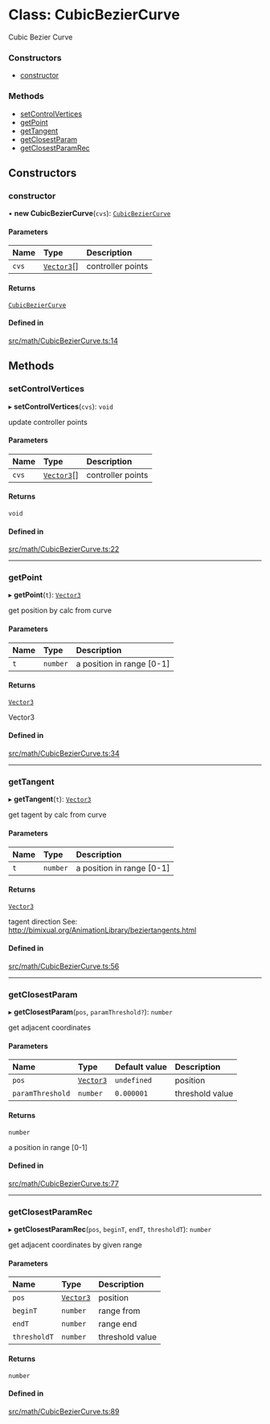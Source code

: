 # Class: CubicBezierCurve

Cubic Bezier Curve

### Constructors

- [constructor](CubicBezierCurve.md#constructor)

### Methods

- [setControlVertices](CubicBezierCurve.md#setcontrolvertices)
- [getPoint](CubicBezierCurve.md#getpoint)
- [getTangent](CubicBezierCurve.md#gettangent)
- [getClosestParam](CubicBezierCurve.md#getclosestparam)
- [getClosestParamRec](CubicBezierCurve.md#getclosestparamrec)

## Constructors

### constructor

• **new CubicBezierCurve**(`cvs`): [`CubicBezierCurve`](CubicBezierCurve.md)

#### Parameters

| Name | Type | Description |
| :------ | :------ | :------ |
| `cvs` | [`Vector3`](Vector3.md)[] | controller points |

#### Returns

[`CubicBezierCurve`](CubicBezierCurve.md)

#### Defined in

[src/math/CubicBezierCurve.ts:14](https://github.com/Orillusion/orillusion/blob/main/src/math/CubicBezierCurve.ts#L14)

## Methods

### setControlVertices

▸ **setControlVertices**(`cvs`): `void`

update controller points

#### Parameters

| Name | Type | Description |
| :------ | :------ | :------ |
| `cvs` | [`Vector3`](Vector3.md)[] | controller points |

#### Returns

`void`

#### Defined in

[src/math/CubicBezierCurve.ts:22](https://github.com/Orillusion/orillusion/blob/main/src/math/CubicBezierCurve.ts#L22)

___

### getPoint

▸ **getPoint**(`t`): [`Vector3`](Vector3.md)

get position by calc from curve

#### Parameters

| Name | Type | Description |
| :------ | :------ | :------ |
| `t` | `number` | a position in range [0-1] |

#### Returns

[`Vector3`](Vector3.md)

Vector3

#### Defined in

[src/math/CubicBezierCurve.ts:34](https://github.com/Orillusion/orillusion/blob/main/src/math/CubicBezierCurve.ts#L34)

___

### getTangent

▸ **getTangent**(`t`): [`Vector3`](Vector3.md)

get tagent by calc from curve

#### Parameters

| Name | Type | Description |
| :------ | :------ | :------ |
| `t` | `number` | a position in range [0-1] |

#### Returns

[`Vector3`](Vector3.md)

tagent direction
See: http://bimixual.org/AnimationLibrary/beziertangents.html

#### Defined in

[src/math/CubicBezierCurve.ts:56](https://github.com/Orillusion/orillusion/blob/main/src/math/CubicBezierCurve.ts#L56)

___

### getClosestParam

▸ **getClosestParam**(`pos`, `paramThreshold?`): `number`

get adjacent coordinates

#### Parameters

| Name | Type | Default value | Description |
| :------ | :------ | :------ | :------ |
| `pos` | [`Vector3`](Vector3.md) | `undefined` | position |
| `paramThreshold` | `number` | `0.000001` | threshold value |

#### Returns

`number`

a position in range [0-1]

#### Defined in

[src/math/CubicBezierCurve.ts:77](https://github.com/Orillusion/orillusion/blob/main/src/math/CubicBezierCurve.ts#L77)

___

### getClosestParamRec

▸ **getClosestParamRec**(`pos`, `beginT`, `endT`, `thresholdT`): `number`

get adjacent coordinates by given range

#### Parameters

| Name | Type | Description |
| :------ | :------ | :------ |
| `pos` | [`Vector3`](Vector3.md) | position |
| `beginT` | `number` | range from |
| `endT` | `number` | range end |
| `thresholdT` | `number` | threshold value |

#### Returns

`number`

#### Defined in

[src/math/CubicBezierCurve.ts:89](https://github.com/Orillusion/orillusion/blob/main/src/math/CubicBezierCurve.ts#L89)
